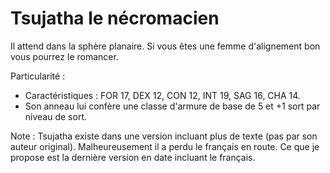 # Tsujatha le nécromacien

Il attend dans la sphère planaire. Si vous êtes une femme d'alignement bon vous pourrez le romancer.

Particularité :
- Caractéristiques : FOR 17, DEX 12, CON 12, INT 19, SAG 16, CHA 14.
- Son anneau lui confère une classe d'armure de base de 5 et +1 sort par niveau de sort.

Note : Tsujatha existe dans une version incluant plus de texte (pas par son auteur original). Malheureusement il a perdu le français en route. Ce que je propose est la dernière version en date incluant le français.
